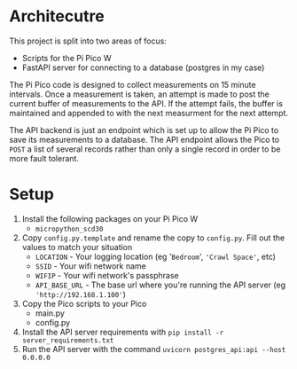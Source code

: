 # Architecutre

This project is split into two areas of focus:
* Scripts for the Pi Pico W
* FastAPI server for connecting to a database (postgres in my case)

The Pi Pico code is designed to collect measurements on 15 minute intervals.  Once a measurement is taken,
an attempt is made to post the current buffer of measurements to the API.  If the attempt fails, the buffer
is maintained and appended to with the next measurment for the next attempt.

The API backend is just an endpoint which is set up to allow the Pi Pico to save its measurements to
a database.  The API endpoint allows the Pico to `POST` a list of several records rather than only a single 
record in order to be more fault tolerant.

# Setup

1. Install the following packages on your Pi Pico W
    * `micropython_scd30` 
2. Copy `config.py.template` and rename the copy to `config.py`.  Fill out the values to match your situation
    * `LOCATION` - Your logging location (eg '`Bedroom`', `'Crawl Space'`, etc)
    * `SSID` - Your wifi network name
    * `WIFIP` - Your wifi network's passphrase
    * `API_BASE_URL` - The base url where you're running the API server (eg `'http://192.168.1.100'`)
3. Copy the Pico scripts to your Pico
    * main.py
    * config.py
4. Install the API server requirements with `pip install -r server_requirements.txt`
5. Run the API server with the command `uvicorn postgres_api:api --host 0.0.0.0`